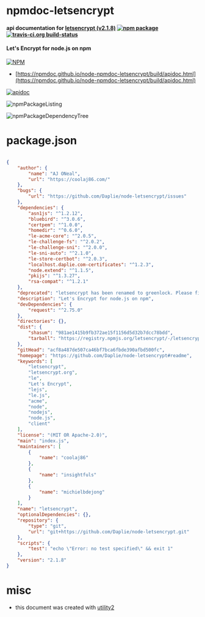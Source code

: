 # npmdoc-letsencrypt

#### api documentation for  [letsencrypt (v2.1.8)](https://github.com/Daplie/node-letsencrypt#readme)  [![npm package](https://img.shields.io/npm/v/npmdoc-letsencrypt.svg?style=flat-square)](https://www.npmjs.org/package/npmdoc-letsencrypt) [![travis-ci.org build-status](https://api.travis-ci.org/npmdoc/node-npmdoc-letsencrypt.svg)](https://travis-ci.org/npmdoc/node-npmdoc-letsencrypt)

#### Let's Encrypt for node.js on npm

[![NPM](https://nodei.co/npm/letsencrypt.png?downloads=true&downloadRank=true&stars=true)](https://www.npmjs.com/package/letsencrypt)

- [https://npmdoc.github.io/node-npmdoc-letsencrypt/build/apidoc.html](https://npmdoc.github.io/node-npmdoc-letsencrypt/build/apidoc.html)

[![apidoc](https://npmdoc.github.io/node-npmdoc-letsencrypt/build/screenCapture.buildCi.browser.%252Ftmp%252Fbuild%252Fapidoc.html.png)](https://npmdoc.github.io/node-npmdoc-letsencrypt/build/apidoc.html)

![npmPackageListing](https://npmdoc.github.io/node-npmdoc-letsencrypt/build/screenCapture.npmPackageListing.svg)

![npmPackageDependencyTree](https://npmdoc.github.io/node-npmdoc-letsencrypt/build/screenCapture.npmPackageDependencyTree.svg)



# package.json

```json

{
    "author": {
        "name": "AJ ONeal",
        "url": "https://coolaj86.com/"
    },
    "bugs": {
        "url": "https://github.com/Daplie/node-letsencrypt/issues"
    },
    "dependencies": {
        "asn1js": "^1.2.12",
        "bluebird": "^3.0.6",
        "certpem": "^1.0.0",
        "homedir": "^0.6.0",
        "le-acme-core": "^2.0.5",
        "le-challenge-fs": "^2.0.2",
        "le-challenge-sni": "^2.0.0",
        "le-sni-auto": "^2.1.0",
        "le-store-certbot": "^2.0.3",
        "localhost.daplie.com-certificates": "^1.2.3",
        "node.extend": "^1.1.5",
        "pkijs": "^1.3.27",
        "rsa-compat": "^1.2.1"
    },
    "deprecated": "letsencrypt has been renamed to greenlock. Please find it at npm greenlock",
    "description": "Let's Encrypt for node.js on npm",
    "devDependencies": {
        "request": "^2.75.0"
    },
    "directories": {},
    "dist": {
        "shasum": "981ae1415b9fb372ae15f1156d5d32b7dcc78bdd",
        "tarball": "https://registry.npmjs.org/letsencrypt/-/letsencrypt-2.1.8.tgz"
    },
    "gitHead": "acf8a487de507ca46bf7bca6fbde390afbd500fc",
    "homepage": "https://github.com/Daplie/node-letsencrypt#readme",
    "keywords": [
        "letsencrypt",
        "letsencrypt.org",
        "le",
        "Let's Encrypt",
        "lejs",
        "le.js",
        "acme",
        "node",
        "nodejs",
        "node.js",
        "client"
    ],
    "license": "(MIT OR Apache-2.0)",
    "main": "index.js",
    "maintainers": [
        {
            "name": "coolaj86"
        },
        {
            "name": "insightfuls"
        },
        {
            "name": "michielbdejong"
        }
    ],
    "name": "letsencrypt",
    "optionalDependencies": {},
    "repository": {
        "type": "git",
        "url": "git+https://github.com/Daplie/node-letsencrypt.git"
    },
    "scripts": {
        "test": "echo \"Error: no test specified\" && exit 1"
    },
    "version": "2.1.8"
}
```



# misc
- this document was created with [utility2](https://github.com/kaizhu256/node-utility2)
